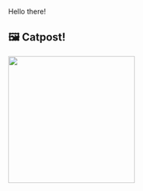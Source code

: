 Hello there!



## 🖼️ Catpost!

<sub>
    <img src="https://cdn2.thecatapi.com/images/e20.jpg" height="256">
</sub>

